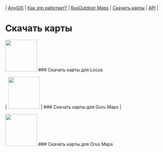 | [AnyGIS][01] | [Как это работает?][02] | [RusOutdoor Maps][03] | [Скачать карты][04] | [API][05] |


[01]: https://nnngrach.github.io/AnyGIS_maps/index
[02]: https://nnngrach.github.io/AnyGIS_maps/Web/Html/Description
[03]: https://nnngrach.github.io/AnyGIS_maps/Web/Html/RusOutdoor
[04]: https://nnngrach.github.io/AnyGIS_maps/Web/Html/DownloadPage
[05]: https://nnngrach.github.io/AnyGIS_maps/Web/Html/Api
[07]: https://nnngrach.github.io/AnyGIS_maps/Web/Html/Vektor_and_raster




# Скачать карты


<img src="https://nnngrach.github.io/AnyGIS_maps/Web/Img/icon_locus.png" width="100"/>
### Скачать карты для Locus

| <img src="https://nnngrach.github.io/AnyGIS_maps/Web/Img/icon_guru.png" width="100"/> | ### Скачать карты для Guru Maps |

<img src="https://nnngrach.github.io/AnyGIS_maps/Web/Img/icon_orux.png" width="100"/>
### Скачать карты для Orux Maps





